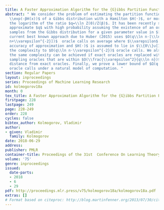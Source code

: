 ```yaml
---
title: A Faster Approximation Algorithm for the {G}ibbs Partition Function
abstract: " We consider the problem of estimating the partition function $Z(β)=\\sum_x
  \\exp(-βH(x))$ of a Gibbs distribution with a Hamilton $H(⋅)$, or more precisely
  the logarithm of the ratio $q=\\ln Z(0)/Z(β)$. It has been recently shown how to
  approximate $q$ with high probability assuming the existence of an oracle that produces
  samples from the Gibbs distribution for a given parameter value in $[0,β]$. The
  current best known approach due to Huber (2015) uses $O(q\\ln n⋅[\\ln q + \\ln \\ln
  n+\\varepsilon^{-2}])$  oracle calls on average where $\\varepsilon$ is the desired
  accuracy of approximation and $H(⋅)$ is assumed to lie in $\\{0\\}∪[1,n]$. We improve
  the complexity to $O(q\\ln n⋅\\varepsilon^{-2})$ oracle calls. We also show that
  the same complexity can be achieved if exact oracles are replaced with approximate
  sampling oracles that are within $O(\\frac{\\varepsilon^2}{q\\ln n})$ variation
  distance from exact oracles. Finally, we prove a lower bound of $Ω(q⋅\\varepsilon^{-2})$
  oracle calls under a natural model of computation. "
section: Regular Papers
layout: inproceedings
series: Proceedings of Machine Learning Research
id: kolmogorov18a
month: 0
tex_title: A Faster Approximation Algorithm for the {G}ibbs Partition Function
firstpage: 228
lastpage: 249
page: 228-249
order: 228
cycles: false
bibtex_author: Kolmogorov, Vladimir
author:
- given: Vladimir
  family: Kolmogorov
date: 2018-06-29
address: 
publisher: PMLR
container-title: Proceedings of the 31st  Conference On Learning Theory
volume: '75'
genre: inproceedings
issued:
  date-parts:
  - 2018
  - 6
  - 29
pdf: http://proceedings.mlr.press/v75/kolmogorov18a/kolmogorov18a.pdf
extras: []
# Format based on citeproc: http://blog.martinfenner.org/2013/07/30/citeproc-yaml-for-bibliographies/
---
```

